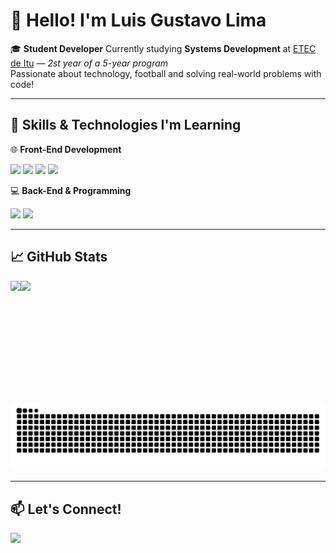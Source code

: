 # 👋 Hello! I'm Luis Gustavo Lima

🎓 **Student Developer** 
Currently studying **Systems Development** at [ETEC de Itu](https://etecitu.cps.sp.gov.br/) — *2st year of a 5-year program*  
Passionate about technology, football and solving real-world problems with code!

---

## 🚀 Skills & Technologies I'm Learning

🌐 **Front-End Development**
<div>
  <link rel="stylesheet" type='text/css' href="https://cdn.jsdelivr.net/gh/devicons/devicon@latest/devicon.min.css" />
  <img src="https://cdn.jsdelivr.net/gh/devicons/devicon/icons/html5/html5-plain.svg" width="30" /> 
  <img src="https://cdn.jsdelivr.net/gh/devicons/devicon/icons/css3/css3-plain.svg" width="30" /> 
  <img src="https://cdn.jsdelivr.net/gh/devicons/devicon/icons/javascript/javascript-plain.svg" width="30" />
  <img src="https://cdn.jsdelivr.net/gh/devicons/devicon@latest/icons/react/react-original.svg" width="30" />
</div>

💻 **Back-End & Programming**
<div>
  <img src="https://cdn.jsdelivr.net/gh/devicons/devicon@latest/icons/csharp/csharp-original.svg" width="30" />
  <img src="https://cdn.jsdelivr.net/gh/devicons/devicon@latest/icons/python/python-original.svg" width="30" />
</div>

---

## 📈 GitHub Stats

<div style="display : flex">
  <img height="180em" src="https://github-readme-stats.vercel.app/api?username=Gustavolima07&show_icons=true&theme=radical&hide=prs"/> 
  <img height="180em" src="https://github-readme-stats.vercel.app/api/top-langs/?username=Gustavolima07&layout=compact&theme=radical&hide=prs)" />        
</div>


![Snake animation](https://github.com/Gustavolima07/Gustavolima07/blob/output/github-contribution-grid-snake.svg)

---

## 📫 Let's Connect!

<div> 
  <a href="www.linkedin.com/in/luis-gustavo-lima-0b7651249" target="_blank"><img src="https://cdn.jsdelivr.net/gh/devicons/devicon@latest/icons/linkedin/linkedin-original.svg" width="30" /></a> 
</div>
